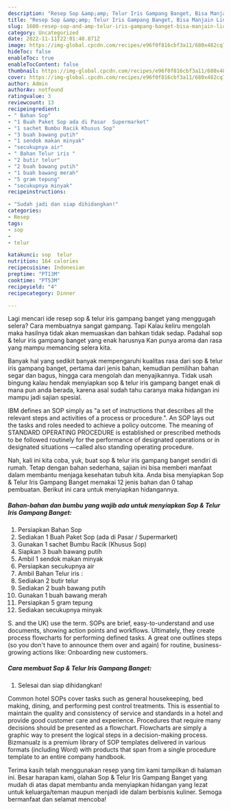 ```yaml
---
description: "Resep Sop &amp;amp; Telur Iris Gampang Banget, Bisa Manjain Lidah"
title: "Resep Sop &amp;amp; Telur Iris Gampang Banget, Bisa Manjain Lidah"
slug: 1600-resep-sop-and-amp-telur-iris-gampang-banget-bisa-manjain-lidah
category: Uncategorized
date: 2022-11-11T22:01:40.871Z
image: https://img-global.cpcdn.com/recipes/e96f0f816cbf3a11/680x482cq70/sop-telur-iris-gampang-banget-foto-resep-utama.jpg
hideToc: false
enableToc: true
enableTocContent: false
thumbnail: https://img-global.cpcdn.com/recipes/e96f0f816cbf3a11/680x482cq70/sop-telur-iris-gampang-banget-foto-resep-utama.jpg
cover: https://img-global.cpcdn.com/recipes/e96f0f816cbf3a11/680x482cq70/sop-telur-iris-gampang-banget-foto-resep-utama.jpg
author: Admin
authorAv: notfound
ratingvalue: 3
reviewcount: 13
recipeingredient:
- " Bahan Sop"
- "1 Buah Paket Sop ada di Pasar  Supermarket"
- "1 sachet Bumbu Racik Khusus Sop"
- "3 buah bawang putih"
- "1 sendok makan minyak"
- "secukupnya air"
- " Bahan Telur iris "
- "2 butir telur"
- "2 buah bawang putih"
- "1 buah bawang merah"
- "5 gram tepung"
- "secukupnya minyak"
recipeinstructions:

- "Sudah jadi dan siap dihidangkan!"
categories:
- Resep
tags:
- sop
- 
- telur

katakunci: sop  telur 
nutrition: 164 calories
recipecuisine: Indonesian
preptime: "PT13M"
cooktime: "PT53M"
recipeyield: "4"
recipecategory: Dinner

---
```



Lagi mencari ide resep sop &amp; telur iris gampang banget yang menggugah selera? Cara membuatnya sangat gampang. Tapi Kalau keliru mengolah maka hasilnya tidak akan memuaskan dan bahkan tidak sedap. Padahal sop &amp; telur iris gampang banget yang enak harusnya Kan punya aroma dan rasa yang mampu memancing selera kita.


Banyak hal yang sedikit banyak mempengaruhi kualitas rasa dari sop &amp; telur iris gampang banget, pertama dari jenis bahan, kemudian pemilihan bahan segar dan bagus, hingga cara mengolah dan menyajikannya. Tidak usah bingung kalau hendak menyiapkan sop &amp; telur iris gampang banget enak di mana pun anda berada, karena asal sudah tahu caranya maka hidangan ini mampu jadi sajian spesial.

IBM defines an SOP simply as &#34;a set of instructions that describes all the relevant steps and activities of a process or procedure.&#34;. An SOP lays out the tasks and roles needed to achieve a policy outcome. The meaning of STANDARD OPERATING PROCEDURE is established or prescribed methods to be followed routinely for the performance of designated operations or in designated situations —called also standing operating procedure.


Nah, kali ini kita coba, yuk, buat sop &amp; telur iris gampang banget sendiri di rumah. Tetap dengan bahan sederhana, sajian ini bisa memberi manfaat dalam membantu menjaga kesehatan tubuh kita. Anda bisa menyiapkan Sop &amp; Telur Iris Gampang Banget memakai 12 jenis bahan dan 0 tahap pembuatan. Berikut ini cara untuk menyiapkan hidangannya.

<!--inarticleads1-->

##### Bahan-bahan dan bumbu yang wajib ada untuk menyiapkan Sop &amp; Telur Iris Gampang Banget:

1. Persiapkan  Bahan Sop
1. Sediakan 1 Buah Paket Sop (ada di Pasar / Supermarket)
1. Gunakan 1 sachet Bumbu Racik (Khusus Sop)
1. Siapkan 3 buah bawang putih
1. Ambil 1 sendok makan minyak
1. Persiapkan secukupnya air
1. Ambil  Bahan Telur iris :
1. Sediakan 2 butir telur
1. Sediakan 2 buah bawang putih
1. Gunakan 1 buah bawang merah
1. Persiapkan 5 gram tepung
1. Sediakan secukupnya minyak


S. and the UK) use the term. SOPs are brief, easy-to-understand and use documents, showing action points and workflows. Ultimately, they create process flowcharts for performing defined tasks. A great one outlines steps (so you don&#39;t have to announce them over and again) for routine, business-growing actions like: Onboarding new customers. 

<!--inarticleads2-->

##### Cara membuat Sop &amp; Telur Iris Gampang Banget:


1. Selesai dan siap dihidangkan!

Common hotel SOPs cover tasks such as general housekeeping, bed making, dining, and performing pest control treatments. This is essential to maintain the quality and consistency of service and standards in a hotel and provide good customer care and experience. Procedures that require many decisions should be presented as a flowchart. Flowcharts are simply a graphic way to present the logical steps in a decision-making process. Bizmanualz is a premium library of SOP templates delivered in various formats (including Word) with products that span from a single procedure template to an entire company handbook. 

Terima kasih telah menggunakan resep yang tim kami tampilkan di halaman ini. Besar harapan kami, olahan Sop &amp; Telur Iris Gampang Banget yang mudah di atas dapat membantu anda menyiapkan hidangan yang lezat untuk keluarga/teman maupun menjadi ide dalam berbisnis kuliner. Semoga bermanfaat dan selamat mencoba!
